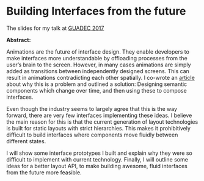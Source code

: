 # Building Interfaces from the future

The slides for my talk at [GUADEC 2017](https://2017.guadec.org/talks-and-events/#abstract-16-building_interfaces_from_the_future)

__Abstract:__

Animations are the future of interface design. They enable developers to make interfaces more understandable by offloading processes from the user’s brain to the screen. However, in many cases animations are simply added as transitions between independently designed screens. This can result in animations contradicting each other spatially. I co-wrote an [article](https://alistapart.com/article/motion-with-meaning-semantic-animation-in-interface-design) about why this is a problem and outlined a solution: Designing semantic components which change over time, and then using these to compose interfaces.

Even though the industry seems to largely agree that this is the way forward, there are very few interfaces implementing these ideas. I believe the main reason for this is that the current generation of layout technologies is built for static layouts with strict hierarchies. This makes it prohibitively difficult to build interfaces where components move fluidly between different states.

I will show some interface prototypes I built and explain why they were so difficult to implement with current technology. Finally, I will outline some ideas for a better layout API, to make building awesome, fluid interfaces from the future more feasible.
